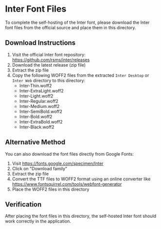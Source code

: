 # Inter Font Files

To complete the self-hosting of the Inter font, please download the Inter font files from the official source and place them in this directory.

## Download Instructions

1. Visit the official Inter font repository: https://github.com/rsms/inter/releases
2. Download the latest release (zip file)
3. Extract the zip file
4. Copy the following WOFF2 files from the extracted `Inter Desktop` or `Inter Web` directory to this directory:
   - Inter-Thin.woff2
   - Inter-ExtraLight.woff2
   - Inter-Light.woff2
   - Inter-Regular.woff2
   - Inter-Medium.woff2
   - Inter-SemiBold.woff2
   - Inter-Bold.woff2
   - Inter-ExtraBold.woff2
   - Inter-Black.woff2

## Alternative Method

You can also download the font files directly from Google Fonts:

1. Visit https://fonts.google.com/specimen/Inter
2. Click on "Download family"
3. Extract the zip file
4. Convert the TTF files to WOFF2 format using an online converter like https://www.fontsquirrel.com/tools/webfont-generator
5. Place the WOFF2 files in this directory

## Verification

After placing the font files in this directory, the self-hosted Inter font should work correctly in the application.
